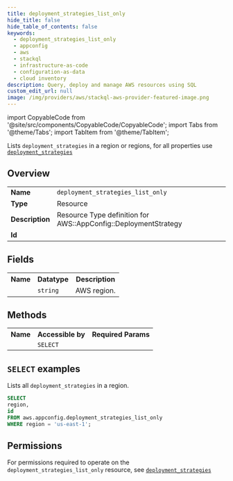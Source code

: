 ```yaml
---
title: deployment_strategies_list_only
hide_title: false
hide_table_of_contents: false
keywords:
  - deployment_strategies_list_only
  - appconfig
  - aws
  - stackql
  - infrastructure-as-code
  - configuration-as-data
  - cloud inventory
description: Query, deploy and manage AWS resources using SQL
custom_edit_url: null
image: /img/providers/aws/stackql-aws-provider-featured-image.png
---
```


import CopyableCode from '@site/src/components/CopyableCode/CopyableCode';
import Tabs from '@theme/Tabs';
import TabItem from '@theme/TabItem';

Lists <code>deployment_strategies</code> in a region or regions, for all properties use <a href="/providers/aws/serviceName/deployment_strategies/"><code>deployment_strategies</code></a>

## Overview
<table><tbody>
<tr><td><b>Name</b></td><td><code>deployment_strategies_list_only</code></td></tr>
<tr><td><b>Type</b></td><td>Resource</td></tr>
<tr><td><b>Description</b></td><td>Resource Type definition for AWS::AppConfig::DeploymentStrategy</td></tr>
<tr><td><b>Id</b></td><td><CopyableCode code="aws.appconfig.deployment_strategies_list_only" /></td></tr>
</tbody></table>

## Fields
<table><tbody><tr><th>Name</th><th>Datatype</th><th>Description</th></tr><tr><td><CopyableCode code="region" /></td><td><code>string</code></td><td>AWS region.</td></tr>
</tbody></table>

## Methods

<table><tbody>
  <tr>
    <th>Name</th>
    <th>Accessible by</th>
    <th>Required Params</th>
  </tr>
  <tr>
    <td><CopyableCode code="list_resources" /></td>
    <td><code>SELECT</code></td>
    <td><CopyableCode code="region" /></td>
  </tr>
</tbody></table>

## `SELECT` examples
Lists all <code>deployment_strategies</code> in a region.
```sql
SELECT
region,
id
FROM aws.appconfig.deployment_strategies_list_only
WHERE region = 'us-east-1';
```


## Permissions

For permissions required to operate on the <code>deployment_strategies_list_only</code> resource, see <a href="/providers/aws/appconfig/deployment_strategies/#permissions"><code>deployment_strategies</code></a>

